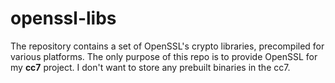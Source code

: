# openssl-libs

The repository contains a set of OpenSSL's crypto libraries, precompiled for various platforms. The only purpose of this repo is to provide OpenSSL for my **cc7** project. I don't want to store any prebuilt binaries in the cc7.
